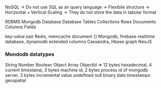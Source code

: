 NoSQL
-> Do not use SQL as an query language
-> Flexibile structure
-> Horizontal + Vertical Scaling
-> They do not store the data in tabular format

RDBMS                   Mongodb
Database                Database
Tables                  Collections
Rows                    Documents
Columns                 Fields

key-value pair Redis, memcache
document {} Mongodb, firebase realitime database, dynamodb
extended columns Cassandra, Hbase
graph NeoJS

### Mondodb datatypes
String
Number
Boolean
Object
Array
ObjectId => 12 bytes hexadecimal, 4 current timestamp, 3 bytes machine id, 2 bytes process id of mongodb server, 3 bytes incremental value
undefined
null
binary
date
timestamps
geospatial